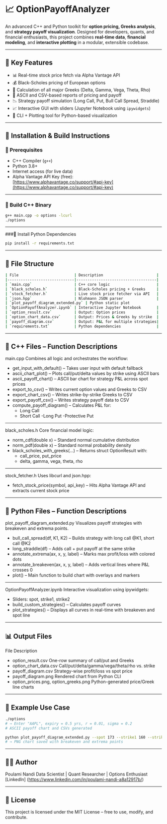 # 📈 OptionPayoffAnalyzer

An advanced C++ and Python toolkit for **option pricing, Greeks analysis**, and **strategy payoff visualization**. Designed for developers, quants, and financial enthusiasts, this project combines **real-time data**, **financial modeling**, and **interactive plotting** in a modular, extensible codebase.

---

## 🧠 Key Features

- 📊 Real-time stock price fetch via Alpha Vantage API  
- 💰 Black-Scholes pricing of European options  
- 🧮 Calculation of all major Greeks (Delta, Gamma, Vega, Theta, Rho)  
- 🧾 ASCII and CSV-based reports of pricing and payoff  
- 📉 Strategy payoff simulation (Long Call, Put, Bull Call Spread, Straddle)  
- 📈 Interactive GUI with sliders (Jupyter Notebook using `ipywidgets`)  
- 🧩 CLI + Plotting tool for Python-based visualization  

---

## 🔧 Installation & Build Instructions

### 🔹 Prerequisites

- C++ Compiler (`g++`)
- Python 3.8+
- Internet access (for live data)
- Alpha Vantage API Key (free):  
  [https://www.alphavantage.co/support/#api-key](https://www.alphavantage.co/support/#api-key)

---

### 🔹 Build C++ Binary

```bash
g++ main.cpp -o options -lcurl
./options
```
---
###🔹 Install Python Dependencies
```bash
pip install -r requirements.txt
```
---
## 📂 File Structure
```bash
| File                         | Description                        |
|------------------------------|------------------------------------|
| `main.cpp`                   | C++ core logic                     |
| `black_scholes.h`            | Black-Scholes pricing + Greeks     |
| `stock_fetcher.h`            | Live stock price fetcher via API   |
| `json.hpp`                   | Nlohmann JSON parser               |
| `plot_payoff_diagram_extended.py` | Python static plot               |
| `OptionPayoffAnalyzer.ipynb` | Interactive Jupyter Notebook       |
| `option_result.csv`          | Output: Option prices              |
| `option_chart_data.csv`      | Output: Prices & Greeks by strike  |
| `payoff_diagram.csv`         | Output: P&L for multiple strategies|
| `requirements.txt`           | Python dependencies                |
```
---

## 🧱 C++ Files – Function Descriptions
main.cpp
Combines all logic and orchestrates the workflow:
- get_input_with_default() – Takes user input with default fallback
- ascii_chart_plot() – Plots call/put/delta values by strike using ASCII bars
- ascii_payoff_chart() – ASCII bar chart for strategy P&L across spot prices
- export_to_csv() – Writes current option values and Greeks to CSV
- export_chart_csv() – Writes strike-by-strike Greeks to CSV
- export_payoff_csv() – Writes strategy payoff data to CSV
- compute_payoff_diagram() – Calculates P&L for:
  - Long Call
  - Short Call
  -Long Put
  -Protective Put
---
black_scholes.h
Core financial model logic:
- norm_cdf(double x) – Standard normal cumulative distribution
- norm_pdf(double x) – Standard normal probability density
- black_scholes_with_greeks(...) – Returns struct OptionResult with:
  - call_price, put_price
  - delta, gamma, vega, theta, rho
---
stock_fetcher.h
Uses libcurl and json.hpp:
 - fetch_stock_price(symbol, api_key) – Hits Alpha Vantage API and extracts current stock price
---
## 🐍 Python Files – Function Descriptions
plot_payoff_diagram_extended.py
Visualizes payoff strategies with breakeven and extrema points.
- bull_call_spread(df, K1, K2) – Builds strategy with long call @K1, short call @K2
- long_straddle(df) – Adds call + put payoff at the same strike
- annotate_extrema(ax, x, y, label) – Marks max profit/loss with colored dots
- annotate_breakeven(ax, x, y, label) – Adds vertical lines where P&L crosses 0
- plot() – Main function to build chart with overlays and markers
---
OptionPayoffAnalyzer.ipynb
Interactive visualization using ipywidgets:
- Sliders: spot, strike1, strike2
- build_custom_strategies() – Calculates payoff curves
- plot_strategies() – Displays all curves in real-time with breakeven and spot line
---
## 📊 Output Files
File	Description
- option_result.csv	One-row summary of call/put and Greeks
- option_chart_data.csv	Call/put/delta/gamma/vega/theta/rho vs. strike
- payoff_diagram.csv	Strategy-wise profit/loss vs spot price
- payoff_diagram.png	Rendered chart from Python CLI
- option_prices.png, option_greeks.png	Python-generated price/Greek line charts
---
## 🧪 Example Use Case
```bash
./options
# → Enter "AAPL", expiry = 0.5 yrs, r = 0.01, sigma = 0.2
# ASCII payoff chart and CSVs generated

python plot_payoff_diagram_extended.py --spot 173 --strike1 160 --strike2 180
# → PNG chart saved with breakeven and extrema points
```
---

## 👨‍💻 Author

Poulami Nandi
Data Scientist | Quant Researcher | Options Enthusiast
[LinkedIn] (https://www.linkedin.com/in/poulami-nandi-a8a12917b/)

---
## 📜 License
This project is licensed under the MIT License – free to use, modify, and contribute.
